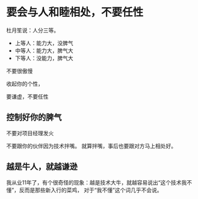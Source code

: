 # 要会与人和睦相处，不要任性

杜月笙说：人分三等。

- 上等人：能力大，没脾气
- 中等人：能力大，脾气大
- 下等人：没能力，脾气大

不要很傲慢

收起你的个性，

要谦虚，不要任性

## 控制好你的脾气

不要对项目经理发火

不要跟你的伙伴因为技术拌嘴。
就算拌嘴，事后也要跟对方马上相处好。

## 越是牛人，就越谦逊

我从业11年了，有个很奇怪的现象：越是技术大牛，就越容易说出“这个技术我不懂”，反而是那些新入行的菜鸡，
对于“我不懂”这个词几乎不会说。
